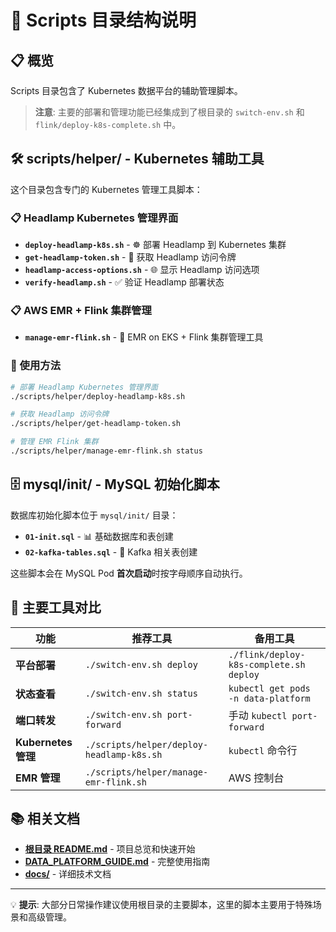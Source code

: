 # 📁 Scripts 目录结构说明

## 📋 概览

Scripts 目录包含了 Kubernetes 数据平台的辅助管理脚本。

> **注意**: 主要的部署和管理功能已经集成到了根目录的 `switch-env.sh` 和 `flink/deploy-k8s-complete.sh` 中。

## 🛠️ scripts/helper/ - Kubernetes 辅助工具

这个目录包含专门的 Kubernetes 管理工具脚本：

### 📋 Headlamp Kubernetes 管理界面
- **`deploy-headlamp-k8s.sh`** - ☸️ 部署 Headlamp 到 Kubernetes 集群
- **`get-headlamp-token.sh`** - 🔑 获取 Headlamp 访问令牌
- **`headlamp-access-options.sh`** - 🌐 显示 Headlamp 访问选项
- **`verify-headlamp.sh`** - ✅ 验证 Headlamp 部署状态

### 📋 AWS EMR + Flink 集群管理
- **`manage-emr-flink.sh`** - 🌊 EMR on EKS + Flink 集群管理工具

### 🎯 使用方法

```bash
# 部署 Headlamp Kubernetes 管理界面
./scripts/helper/deploy-headlamp-k8s.sh

# 获取 Headlamp 访问令牌
./scripts/helper/get-headlamp-token.sh

# 管理 EMR Flink 集群
./scripts/helper/manage-emr-flink.sh status
```

## 🗄️ mysql/init/ - MySQL 初始化脚本

数据库初始化脚本位于 `mysql/init/` 目录：

- **`01-init.sql`** - 📊 基础数据库和表创建
- **`02-kafka-tables.sql`** - 📨 Kafka 相关表创建

这些脚本会在 MySQL Pod **首次启动**时按字母顺序自动执行。

## 🚀 主要工具对比

| 功能                | 推荐工具                                  | 备用工具                                |
| ------------------- | ----------------------------------------- | --------------------------------------- |
| **平台部署**        | `./switch-env.sh deploy`                  | `./flink/deploy-k8s-complete.sh deploy` |
| **状态查看**        | `./switch-env.sh status`                  | `kubectl get pods -n data-platform`     |
| **端口转发**        | `./switch-env.sh port-forward`            | 手动 `kubectl port-forward`             |
| **Kubernetes 管理** | `./scripts/helper/deploy-headlamp-k8s.sh` | `kubectl` 命令行                        |
| **EMR 管理**        | `./scripts/helper/manage-emr-flink.sh`    | AWS 控制台                              |

## 📚 相关文档

- **[根目录 README.md](../README.md)** - 项目总览和快速开始
- **[DATA_PLATFORM_GUIDE.md](../DATA_PLATFORM_GUIDE.md)** - 完整使用指南  
- **[docs/](../docs/)** - 详细技术文档

---

💡 **提示**: 大部分日常操作建议使用根目录的主要脚本，这里的脚本主要用于特殊场景和高级管理。